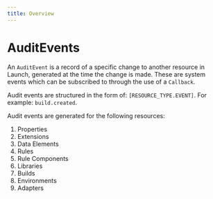 ```yaml
---
title: Overview
---
```


# AuditEvents

An `AuditEvent` is a record of a specific change to another resource in Launch, generated at the time the change is made.  These are system events which can be subscribed to through the use of a `Callback`.

Audit events are structured in the form of: `[RESOURCE_TYPE.EVENT]`. For example: `build.created`.

Audit events are generated for the following resources:
1. Properties
1. Extensions
1. Data Elements
1. Rules
1. Rule Components
1. Libraries
1. Builds
1. Environments
1. Adapters